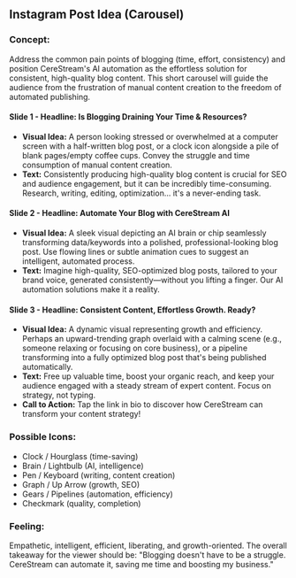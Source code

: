 ## Instagram Post Idea (Carousel)

### Concept:
Address the common pain points of blogging (time, effort, consistency) and position CereStream's AI automation as the effortless solution for consistent, high-quality blog content. This short carousel will guide the audience from the frustration of manual content creation to the freedom of automated publishing.

#### Slide 1 - **Headline: Is Blogging Draining Your Time & Resources?**
*   **Visual Idea:** A person looking stressed or overwhelmed at a computer screen with a half-written blog post, or a clock icon alongside a pile of blank pages/empty coffee cups. Convey the struggle and time consumption of manual content creation.
*   **Text:** Consistently producing high-quality blog content is crucial for SEO and audience engagement, but it can be incredibly time-consuming. Research, writing, editing, optimization... it's a never-ending task.

#### Slide 2 - **Headline: Automate Your Blog with CereStream AI**
*   **Visual Idea:** A sleek visual depicting an AI brain or chip seamlessly transforming data/keywords into a polished, professional-looking blog post. Use flowing lines or subtle animation cues to suggest an intelligent, automated process.
*   **Text:** Imagine high-quality, SEO-optimized blog posts, tailored to your brand voice, generated consistently—without you lifting a finger. Our AI automation solutions make it a reality.

#### Slide 3 - **Headline: Consistent Content, Effortless Growth. Ready?**
*   **Visual Idea:** A dynamic visual representing growth and efficiency. Perhaps an upward-trending graph overlaid with a calming scene (e.g., someone relaxing or focusing on core business), or a pipeline transforming into a fully optimized blog post that's being published automatically.
*   **Text:** Free up valuable time, boost your organic reach, and keep your audience engaged with a steady stream of expert content. Focus on strategy, not typing.
*   **Call to Action:** Tap the link in bio to discover how CereStream can transform your content strategy!

### Possible Icons:
*   Clock / Hourglass (time-saving)
*   Brain / Lightbulb (AI, intelligence)
*   Pen / Keyboard (writing, content creation)
*   Graph / Up Arrow (growth, SEO)
*   Gears / Pipelines (automation, efficiency)
*   Checkmark (quality, completion)

### Feeling:
Empathetic, intelligent, efficient, liberating, and growth-oriented. The overall takeaway for the viewer should be: "Blogging doesn't have to be a struggle. CereStream can automate it, saving me time and boosting my business."
